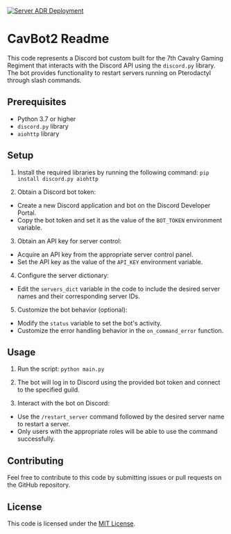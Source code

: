 [![Server ADR Deployment](https://github.com/7Cav/cavbot2/actions/workflows/do-image-builder.yml/badge.svg)](https://github.com/7Cav/cavbot2/actions/workflows/do-image-builder.yml) 

# CavBot2 Readme

This code represents a Discord bot custom built for the 7th Cavalry Gaming Regiment that interacts with the Discord API using the `discord.py` library. The bot provides functionality to restart servers running on Pterodactyl through slash commands.

## Prerequisites

- Python 3.7 or higher
- `discord.py` library
- `aiohttp` library

## Setup

1. Install the required libraries by running the following command:
   `pip install discord.py aiohttp`

2. Obtain a Discord bot token:

- Create a new Discord application and bot on the Discord Developer Portal.
- Copy the bot token and set it as the value of the `BOT_TOKEN` environment variable.

3. Obtain an API key for server control:

- Acquire an API key from the appropriate server control panel.
- Set the API key as the value of the `API_KEY` environment variable.

4. Configure the server dictionary:

- Edit the `servers_dict` variable in the code to include the desired server names and their corresponding server IDs.

5. Customize the bot behavior (optional):

- Modify the `status` variable to set the bot's activity.
- Customize the error handling behavior in the `on_command_error` function.

## Usage

1. Run the script:
   `python main.py`

2. The bot will log in to Discord using the provided bot token and connect to the specified guild.

3. Interact with the bot on Discord:

- Use the `/restart_server` command followed by the desired server name to restart a server.
- Only users with the appropriate roles will be able to use the command successfully.

## Contributing

Feel free to contribute to this code by submitting issues or pull requests on the GitHub repository.

## License

This code is licensed under the [MIT License](https://opensource.org/licenses/MIT).
